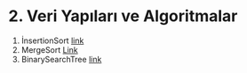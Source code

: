 # 2. Veri Yapıları ve Algoritmalar

1. İnsertionSort [link](1-InsertionSortProjeDersi/)
2. MergeSort    [Link](2-MergeSortProjesi/)
3. BinarySearchTree [link](3-BinarySearchTreeProjesi/)
